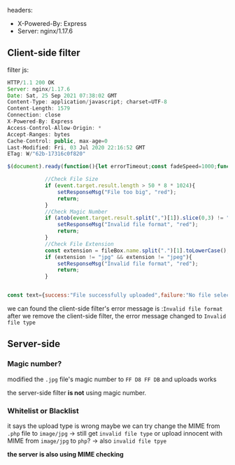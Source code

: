 headers:
* X-Powered-By: Express
* Server: nginx/1.17.6

## Client-side filter

filter js:
```javascript
HTTP/1.1 200 OK
Server: nginx/1.17.6
Date: Sat, 25 Sep 2021 07:38:02 GMT
Content-Type: application/javascript; charset=UTF-8
Content-Length: 1579
Connection: close
X-Powered-By: Express
Access-Control-Allow-Origin: *
Accept-Ranges: bytes
Cache-Control: public, max-age=0
Last-Modified: Fri, 03 Jul 2020 22:16:52 GMT
ETag: W/"62b-17316c0f820"

$(document).ready(function(){let errorTimeout;const fadeSpeed=1000;function setResponseMsg(responseTxt,colour){$("#responseMsg").text(responseTxt);if(!$("#responseMsg").is(":visible")){$("#responseMsg").css({"color":colour}).fadeIn(fadeSpeed)}else{$("#responseMsg").animate({color:colour},fadeSpeed)}clearTimeout(errorTimeout);errorTimeout=setTimeout(()=>{$("#responseMsg").fadeOut(fadeSpeed)},5000)}$("#uploadBtn").click(function(){$("#fileSelect").click()});$("#fileSelect").change(function(){const fileBox=document.getElementById("fileSelect").files[0];const reader=new FileReader();reader.readAsDataURL(fileBox);reader.onload=function(event){

			//Check File Size
			if (event.target.result.length > 50 * 8 * 1024){
				setResponseMsg("File too big", "red");			
				return;
			}
			//Check Magic Number
			if (atob(event.target.result.split(",")[1]).slice(0,3) != "???"){
				setResponseMsg("Invalid file format", "red");
				return;	
			}
			//Check File Extension
			const extension = fileBox.name.split(".")[1].toLowerCase();
			if (extension != "jpg" && extension != "jpeg"){
				setResponseMsg("Invalid file format", "red");
				return;
			}


const text={success:"File successfully uploaded",failure:"No file selected",invalid:"Invalid file type"};$.ajax("/",{data:JSON.stringify({name:fileBox.name,type:fileBox.type,file:event.target.result}),contentType:"application/json",type:"POST",success:function(data){let colour="";switch(data){case "success":colour="green";break;case "failure":case "invalid":colour="red";break}setResponseMsg(text[data],colour)}})}})});

```

we can found the client-side filter's error message is :`Invalid file format`
after we remove the client-side filter, the error message changed to `Invalid file type`

## Server-side
### Magic number?
modified the `.jpg` file's magic number to `FF D8 FF DB`
and uploads works

the server-side filter **is not** using magic number.

### Whitelist or Blacklist
it says the upload type is wrong
maybe we can try change the MIME from `.php` file to `image/jpg` -> still get `invalid file type`
or upload innocent with MIME from `image/jpg` to `php`? -> also `invalid file tpye`

**the server is also using MIME checking**